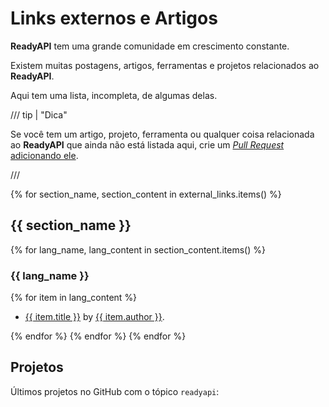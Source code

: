 # Links externos e Artigos

**ReadyAPI** tem uma grande comunidade em crescimento constante.

Existem muitas postagens, artigos, ferramentas e projetos relacionados ao **ReadyAPI**.

Aqui tem uma lista, incompleta, de algumas delas.

/// tip | "Dica"

Se você tem um artigo, projeto, ferramenta ou qualquer coisa relacionada ao **ReadyAPI** que ainda não está listada aqui, crie um <a href="https://github.com/readyapi/readyapi/edit/master/docs/external-links.md" class="external-link" target="_blank">_Pull Request_ adicionando ele</a>.

///

{% for section_name, section_content in external_links.items() %}

## {{ section_name }}

{% for lang_name, lang_content in section_content.items() %}

### {{ lang_name }}

{% for item in lang_content %}

* <a href="{{ item.link }}" class="external-link" target="_blank">{{ item.title }}</a> by <a href="{{ item.author_link }}" class="external-link" target="_blank">{{ item.author }}</a>.

{% endfor %}
{% endfor %}
{% endfor %}

## Projetos

Últimos projetos no GitHub com o tópico `readyapi`:

<div class="github-topic-projects">
</div>
